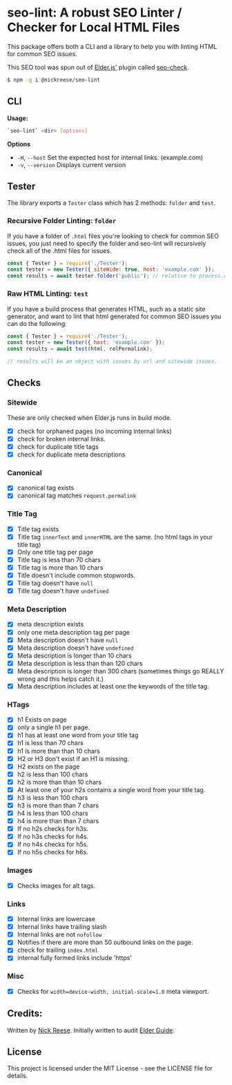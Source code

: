 # seo-lint: A robust SEO Linter / Checker for Local HTML Files

This package offers both a CLI and a library to help you with linting HTML for common SEO issues.

This SEO tool was spun out of [Elder.js'](https://elderguide.com/tech/elderjs/) plugin called [seo-check](https://github.com/Elderjs/plugins/tree/master/packages/seo-check).

```sh
$ npm -g i @nickreese/seo-lint
```

## CLI

**Usage:**

```sh
`seo-lint` <dir> [options]
```

**Options**

- `-H`, `--host` Set the expected host for internal links. (example.com)
- `-v`, `--version` Displays current version

## Tester

The library exports a `Tester` class which has 2 methods: `folder` and `test`.

### Recursive Folder Linting: `folder`

If you have a folder of `.html` files you're looking to check for common SEO issues, you just need to specify the folder and seo-lint will recursively check all of the .html files for issues.

```js
const { Tester } = require('./Tester');
const tester = new Tester({ siteWide: true, host: 'example.com' });
const results = await tester.folder('public'); // relative to process.cwd()
```

### Raw HTML Linting: `test`

If you have a build process that generates HTML, such as a static site generator, and want to lint that html generated for common SEO issues you can do the following:

```js
const { Tester } = require('./Tester');
const tester = new Tester({ host: 'example.com' });
const results = await test(html, relPermalink);

// results will be an object with issues by url and sitewide issues.
```

## Checks

### Sitewide

These are only checked when Elder.js runs in build mode.

- [x] check for orphaned pages (no incoming internal links)
- [x] check for broken internal links.
- [x] check for duplicate title tags
- [x] check for duplicate meta descriptions

### Canonical

- [x] canonical tag exists
- [x] canonical tag matches `request.permalink`

### Title Tag

- [x] Title tag exists
- [x] Title tag `innerText` and `innerHTML` are the same. (no
      html tags in your title tag)
- [x] Only one title tag per page
- [x] Title tag is less than 70 chars
- [x] Title tag is more than 10 chars
- [x] Title doesn't include common stopwords.
- [x] Title tag doesn't have `null`
- [x] Title tag doesn't have `undefined`

### Meta Description

- [x] meta description exists
- [x] only one meta description tag per page
- [x] Meta description doesn't have `null`
- [x] Meta description doesn't have `undefined`
- [x] Meta description is longer than 10 chars
- [x] Meta description is less than than 120 chars
- [x] Meta description is longer than 300 chars (sometimes things
      go REALLY wrong and this helps catch it.)
- [x] Meta description includes at least one the keywords of the title
      tag.

### HTags

- [x] h1 Exists on page
- [x] only a single h1 per page.
- [x] h1 has at least one word from your title tag
- [x] h1 is less than 70 chars
- [x] h1 is more than than 10 chars
- [x] H2 or H3 don't exist if an H1 is missing.
- [x] H2 exists on the page
- [x] h2 is less than 100 chars
- [x] h2 is more than than 10 chars
- [x] At least one of your h2s contains a single word from your
      title tag.
- [x] h3 is less than 100 chars
- [x] h3 is more than than 7 chars
- [x] h4 is less than 100 chars
- [x] h4 is more than than 7 chars
- [x] If no h2s checks for h3s.
- [x] If no h3s checks for h4s.
- [x] If no h4s checks for h5s.
- [x] If no h5s checks for h6s.

### Images

- [x] Checks images for alt tags.

### Links

- [x] Internal links are lowercase
- [x] Internal links have trailing slash
- [x] Internal links are not `nofollow`
- [x] Notifies if there are more than 50 outbound links on the page.
- [x] check for trailing `index.html`
- [x] internal fully formed links include 'https'

### Misc

- [x] Checks for `width=device-width, initial-scale=1.0` meta
      viewport.

## Credits:

Written by <a href="https://nicholasreese.com">Nick Reese</a>. Initially written to audit [Elder Guide](https://elderguide.com/).

## License

This project is licensed under the MIT License - see the LICENSE file for details.
